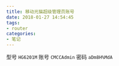 ```yaml
---
title: 移动光猫超级管理员账号
date: 2018-01-27 14:54:45
tags:
- router
categories:
- 笔记
---
```

型号 `HG6201M`
账号 `CMCCAdmin`
密码 `aDm8H%MdA`
